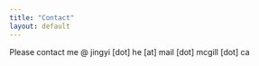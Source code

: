 ```yaml
---
title: "Contact"
layout: default
---
```

<article>
	
Please contact me @ jingyi [dot] he [at] mail [dot] mcgill [dot] ca

</article>
